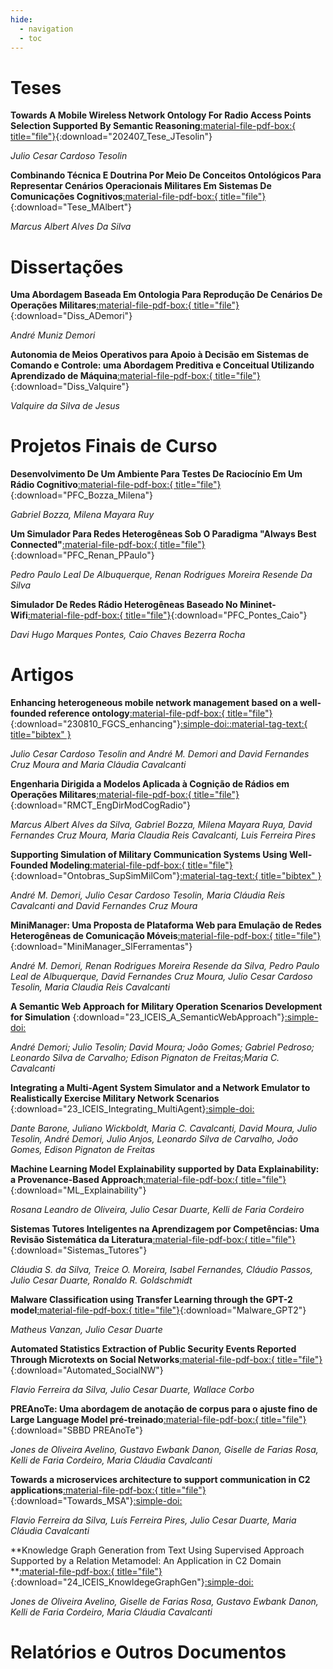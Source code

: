 ```yaml
---
hide:
  - navigation
  - toc
---
```


# Teses

**Towards A Mobile Wireless Network Ontology For Radio Access Points Selection Supported By Semantic Reasoning**[:material-file-pdf-box:{ title="file"}](https://github.com/comp-ime-eb-br/S2C2-IME/blob/main/publi/20240704_Tese_JTesolin.pdf?raw=true){:download="202407_Tese_JTesolin"}

*Julio Cesar Cardoso Tesolin*

**Combinando Técnica E Doutrina Por Meio De Conceitos Ontológicos Para Representar Cenários Operacionais Militares Em Sistemas De Comunicações Cognitivos**[:material-file-pdf-box:{ title="file"}](https://github.com/comp-ime-eb-br/S2C2-IME/blob/main/publi/Tese_de_Doutorado_Marcus__IME_Final_Ass.pdf?raw=true){:download="Tese_MAlbert"}

*Marcus Albert Alves Da Silva*

# Dissertações

**Uma Abordagem Baseada Em Ontologia Para Reprodução De Cenários De  Operações Militares**[:material-file-pdf-box:{ title="file"}](https://github.com/comp-ime-eb-br/S2C2-IME/blob/main/publi/Disserta%C3%A7%C3%A3oAndreMunizDemori_IME_versao_final.pdf?raw=true){:download="Diss_ADemori"}

*André Muniz Demori*

**Autonomia de Meios Operativos para Apoio à Decisão em Sistemas de Comando e Controle: uma Abordagem Preditiva e Conceitual Utilizando Aprendizado de Máquina**[:material-file-pdf-box:{ title="file"}](https://github.com/comp-ime-eb-br/S2C2-IME/blob/main/publi/Dissertacao_Mestrado_PPGI_UFRJ_Valquire_Final_comAssinaturas?raw=true){:download="Diss_Valquire"}

*Valquire da Silva de Jesus*

# Projetos Finais de Curso

**Desenvolvimento De Um Ambiente Para Testes De Raciocínio Em Um Rádio Cognitivo**[:material-file-pdf-box:{ title="file"}](https://github.com/comp-ime-eb-br/S2C2-IME/blob/main/publi/PFC___RDS.pdf?raw=true){:download="PFC_Bozza_Milena"}

*Gabriel Bozza, Milena Mayara Ruy*

**Um Simulador Para Redes Heterogêneas Sob O Paradigma "Always Best Connected"**[:material-file-pdf-box:{ title="file"}](https://github.com/comp-ime-eb-br/S2C2-IME/blob/main/publi/PFC_MININET.pdf?raw=true){:download="PFC_Renan_PPaulo"}

*Pedro Paulo Leal De Albuquerque, Renan Rodrigues Moreira Resende Da Silva*

**Simulador De Redes Rádio Heterogêneas Baseado No Mininet-Wifi**[:material-file-pdf-box:{ title="file"}](https://github.com/comp-ime-eb-br/S2C2-IME/blob/main/publi/PFC_VF_Mimic_2022.pdf?raw=true){:download="PFC_Pontes_Caio"}

*Davi Hugo Marques Pontes, Caio Chaves Bezerra Rocha*

# Artigos

**Enhancing heterogeneous mobile network management based on a well-founded reference ontology**[:material-file-pdf-box:{ title="file"}](https://github.com/comp-ime-eb-br/S2C2-IME/blob/52dc2bbf3cbc694688339b65e3cf4f3aa1fde579/publi/230810_FGCS_Enhancing%20heterogeneous%20mobile%20network%20management%20based%20on%20a%20well-founded%20reference%20ontology.pdf?raw=true){:download="230810_FGCS_enhancing"}[:simple-doi:](https://doi.org/10.1016/j.future.2023.08.008)[:material-tag-text:{ title="bibtex" }](https://github.com/comp-ime-eb-br/S2C2-IME/blob/main/publi/ref/S0167739X23003084.bib?raw=true)

*Julio Cesar Cardoso Tesolin and André M. Demori and David Fernandes Cruz Moura and Maria Cláudia Cavalcanti*

**Engenharia Dirigida a Modelos Aplicada à Cognição de Rádios em Operações Militares**[:material-file-pdf-box:{ title="file"}](https://github.com/comp-ime-eb-br/S2C2-IME/blob/main/publi/C-01_Artigo_RMCT_V2_2_corrigido_n.pdf?raw=true){:download="RMCT_EngDirModCogRadio"}

*Marcus Albert Alves da Silva, Gabriel Bozza, Milena Mayara Ruya, David Fernandes Cruz Moura, Maria Claudia Reis Cavalcanti, Luis Ferreira Pires* 

**Supporting Simulation of Military Communication Systems Using Well-Founded Modeling**[:material-file-pdf-box:{ title="file"}](https://github.com/comp-ime-eb-br/S2C2-IME/blob/main/publi/Supporting_Simulation_of_Military_Communication_Systems_Using_Well_Founded_Modeling___Ontobras_2022.pdf?raw=true){:download="Ontobras_SupSimMilCom"}[:material-tag-text:{ title="bibtex" }](https://github.com/comp-ime-eb-br/S2C2-IME/blob/main/publi/ref/supportingsim.bib?raw=true)

*André M. Demori, Julio Cesar Cardoso Tesolin, Maria Cláudia Reis Cavalcanti and David Fernandes Cruz Moura*

**MiniManager: Uma Proposta de Plataforma Web para Emulação de Redes Heterogêneas de Comunicação Móveis**[:material-file-pdf-box:{ title="file"}](https://github.com/comp-ime-eb-br/S2C2-IME/blob/main/publi/MiniManager_Paper___Sal_o_de_Ferramentas_SBRC_2022.pdf?raw=true){:download="MiniManager_SlFerramentas"}

*André M. Demori, Renan Rodrigues Moreira Resende da Silva, Pedro Paulo Leal de Albuquerque, David Fernandes Cruz Moura, Julio Cesar Cardoso Tesolin, Maria Claudia Reis Cavalcanti*

**A Semantic Web Approach for Military Operation Scenarios Development for Simulation** {:download="23_ICEIS_A_SemanticWebApproach"}[:simple-doi:](https://www.scitepress.org/Papers/2023/120886/120886.pdf)    

*André Demori; Julio Tesolin; David Moura; João Gomes; Gabriel Pedroso; Leonardo Silva de Carvalho; Edison Pignaton de Freitas;Maria C. Cavalcanti*

**Integrating a Multi-Agent System Simulator and a Network Emulator to Realistically Exercise Military Network Scenarios** {:download="23_ICEIS_Integrating_MultiAgent}[:simple-doi:](https://www.scitepress.org/Papers/2023/120516/120516.pdf)    

*Dante Barone, Juliano Wickboldt, Maria C. Cavalcanti, David Moura, Julio Tesolin, André Demori, Julio Anjos, Leonardo Silva de Carvalho, João Gomes, Edison Pignaton de Freitas*

**Machine Learning Model Explainability supported by Data Explainability: a Provenance-Based Approach**[:material-file-pdf-box:{ title="file"}](https://github.com/comp-ime-eb-br/S2C2-IME/blob/main/publi/outrosArtigosEquipe/Artigo_JIDM_rosana_duarte_kelli.pdf?raw=true){:download="ML_Explainability"}

*Rosana Leandro de Oliveira, Julio Cesar Duarte, Kelli de Faria Cordeiro*

**Sistemas Tutores Inteligentes na Aprendizagem por Competências: Uma Revisão Sistemática da Literatura**[:material-file-pdf-box:{ title="file"}](https://github.com/comp-ime-eb-br/S2C2-IME/blob/main/publi/outrosArtigosEquipe/artigo_sbie_claudia_duarte_ronaldo.pdf?raw=true){:download="Sistemas_Tutores"}

*Cláudia S. da Silva, Treice O. Moreira, Isabel Fernandes, Cláudio Passos, Julio Cesar Duarte, Ronaldo R. Goldschmidt*

**Malware Classification using Transfer Learning through the GPT-2 model**[:material-file-pdf-box:{ title="file"}](https://github.com/comp-ime-eb-br/S2C2-IME/blob/main/publi/outrosArtigosEquipe/artigo_sbseg_vanzan_duarte.pdf?raw=true){:download="Malware_GPT2"}

*Matheus Vanzan, Julio Cesar Duarte*

**Automated Statistics Extraction of Public Security Events Reported Through Microtexts on Social Networks**[:material-file-pdf-box:{ title="file"}](https://github.com/comp-ime-eb-br/S2C2-IME/blob/main/publi/outrosArtigosEquipe/artigo_sbsi_2022_automated.pdf?raw=true){:download="Automated_SocialNW"}

*Flavio Ferreira da Silva, Julio Cesar Duarte, Wallace Corbo*

**PREAnoTe: Uma abordagem de anotação de corpus para o ajuste fino de Large Language Model pré-treinado**[:material-file-pdf-box:{ title="file"}](https://github.com/comp-ime-eb-br/S2C2-IME/blob/main/publi/SBBD_2024___PREAnoTe.pdf?raw=true){:download="SBBD PREAnoTe"}

*Jones de Oliveira Avelino, Gustavo Ewbank Danon, Giselle de Farias Rosa, Kelli de Faria Cordeiro, Maria Cláudia Cavalcanti*



**Towards a microservices architecture to support communication in C2 applications**[:material-file-pdf-box:{ title="file"}](https://github.com/comp-ime-eb-br/S2C2-IME/blob/main/publi/2024_SOSE_TowardsMSA_capa.pdf?raw=true){:download="Towards_MSA"}[:simple-doi:](https://ieeexplore.ieee.org/document/10620941)


*Flavio Ferreira da Silva, Luís Ferreira Pires, Julio Cesar Duarte, Maria Cláudia Cavalcanti*


**Knowledge Graph Generation from Text Using Supervised Approach Supported by a Relation Metamodel: An Application in C2 Domain **[:material-file-pdf-box:{ title="file"}](https://github.com/comp-ime-eb-br/S2C2-IME/blob/main/publi/2024_ICEIS_KnowledgeGraphGen_capa.pdf?raw=true){:download="24_ICEIS_KnowldegeGraphGen"}[:simple-doi:](https://www.scitepress.org/Link.aspx?doi=10.5220/0012629300003690)    

*Jones de Oliveira Avelino, Giselle de Farias Rosa, Gustavo Ewbank Danon,  Kelli de Faria Cordeiro, Maria Cláudia Cavalcanti*



# Relatórios e Outros Documentos

